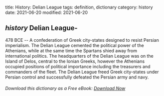 title: History: Delian League
tags: definition, dictionary
category: history
date: 2021-06-20
modified: 2021-06-20

## _history_  Delian League-
  478 BCE
 -- A confederation of Greek
city-states designed to resist Persian imperialism.  The Delian League
cemented the political power of the Athenians, while at the same time
the Spartans shied away from international politics.  The headquarters
of the Delian League was on the Island of Delos, central to the Ionian
Greeks, however the Athenians occupied positions of political
importance including the treasurers and commanders of the fleet.
The Delian League freed Greek city-states under Persian control and
successfully defeated the Persian army and navy.


###### Download *this* dictionary as a Free eBook: [Download Now]({static}static/SerfHistoryDictionary.pdf)

